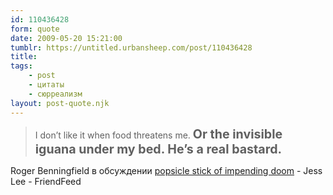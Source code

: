 ```yaml
---
id: 110436428
form: quote
date: 2009-05-20 15:21:00
tumblr: https://untitled.urbansheep.com/post/110436428
title: 
tags:
    - post
    - цитаты
    - сюрреализм
layout: post-quote.njk
---
```


<blockquote>
I don&rsquo;t like it when food threatens me. <strong style="font-size:1.4em;">Or the invisible iguana under my bed. He&rsquo;s a real bastard.</strong>
</blockquote>

Roger Benningfield в обсуждении <a href="http://friendfeed.com/jessica/0e5dcfae/popsicle-stick-of-impending-doom">popsicle stick of impending doom</a> - Jess Lee - FriendFeed
